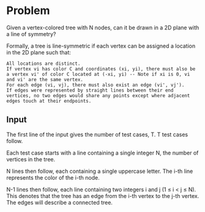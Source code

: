 # Problem

Given a vertex-colored tree with N nodes, can it be drawn in a 2D plane with a line of symmetry?

Formally, a tree is line-symmetric if each vertex can be assigned a location in the 2D plane such that:

    All locations are distinct.
    If vertex vi has color C and coordinates (xi, yi), there must also be a vertex vi' of color C located at (-xi, yi) -- Note if xi is 0, vi and vi' are the same vertex.
    For each edge (vi, vj), there must also exist an edge (vi', vj').
    If edges were represented by straight lines between their end vertices, no two edges would share any points except where adjacent edges touch at their endpoints.

## Input

The first line of the input gives the number of test cases, T. T test cases follow.

Each test case starts with a line containing a single integer N, the number of vertices in the tree.

N lines then follow, each containing a single uppercase letter. The i-th line represents the color of the i-th node.

N-1 lines then follow, each line containing two integers i and j (1 ≤ i < j ≤ N). This denotes that the tree has an edge from the i-th vertex to the j-th vertex. The edges will describe a connected tree.
